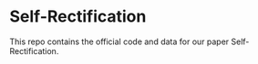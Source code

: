 # Self-Rectification
This repo contains the official code and data for our paper Self-Rectification. 
